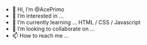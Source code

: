 - 👋 Hi, I’m @AcePrimo
- 👀 I’m interested in ... 
- 🌱 I’m currently learning ... HTML / CSS / Javascript
- 💞️ I’m looking to collaborate on ...
- 📫 How to reach me ...

<!---
AcePrimo/AcePrimo is a ✨ special ✨ repository because its `README.md` (this file) appears on your GitHub profile.
You can click the Preview link to take a look at your changes.
--->
